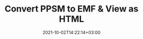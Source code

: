 ---
############################# Static ############################
layout: "autogen"
date: 2021-10-02T14:22:14+03:00
draft: false
path: "total/net/conversion/ppsm-to-emf/"

############################# Head ############################
head_title: "Convert PPSM to EMF in C# VB.NET & View as HTML"
head_description: "Code example to convert PPSM to EMF and 100+ other file formats in .NET (C#, VB.NET, ASP.NET & .NET Core) applications. Display the Converted EMF document as HTML viewer."

############################# Header ############################
title: "Convert PPSM to EMF & View as HTML"
description: "Programmatically convert PPSM to EMF in .NET applications using flexible options to customize the resultant document. Convert the complete document or specific pages based on page numbers or selective page ranges using the .NET document conversion library."

############################# SubMenu ############################
submenu:
    enable: false

############################# Content ############################
content:
    enable: true
    block:
    - title_left: "PPSM to EMF Conversion in C# .NET"
      content_left: |
          PPSM to EMF file conversion using C#. Add watermark and view the converted document as HTML without using any external software.

          -   Create **Converter** object to convert PPSM document
          -   Set the convert options for EMF format
          -   Call **Convert** method of **Converter** class instance for conversion to EMF
          -   Set options for HTML viewer
          -   Create **Viewer** object to view converted EMF as HTML
          
      title_right: "Convert Whole Document or Specific Pages"
      content_right: |
          You require `GroupDocs.Conversion` & `GroupDocs.Viewer` namespaces to convert between a wide range of popular document types such as PDF, Microsoft Word, Excel, PowerPoint, Project, Outlook, HTML, diagrams and image file formats. Explore other [.NET APIs for Office documents](https://products.conholdate.com/total/net/) as offered by Conholdate.Total.
          
          Get the respective assembly files from the [downloads](https://downloads.conholdate.com/total/net) or fetch the whole package from [Nuget](https://www.nuget.org/packages/Conholdate.Total/) to add 'Conholdate.Total` directly in your workspace.
          
      code: |
          ```cs {linenos=false}
          // Convert PPSM to EMF using GroupDocs.Conversion API
          // Create Converter object to convert PPSM document
          using (Converter converter = new Converter("input.ppsm"))
          {
              // set the convert options for EMF format
              var convertOptions = converter.GetPossibleConversions()["emf"].ConvertOptions;

              // convert to EMF format
              converter.Convert("output.emf", convertOptions);
          }

          // Set options for HTML viewer
          HtmlViewOptions viewOptions = HtmlViewOptions.ForEmbeddedResources("output{0}.html");

          // Create Viewer object to view converted EMF as HTML
          using (Viewer viewer = new Viewer("output.emf"))
          {
              viewer.View(viewOptions);
          }
          ```
    - title_left: "Add Watermark to Converted EMF in C#"
      content_left: |
          Accurately convert documents (PPSM to EMF) exactly as the original file and apply text or image watermarks to the converted document pages using C# .NET.

          -   Create **Converter** object to convert PPSM document
          -   Create new instance of **WatermarkOptions** class
          -   Specify watermark properties (color, width, text, image etc)
          -   Instantiate the proper **ConvertOptions** class
          -   Set **Watermark** property of the **ConvertOptions** instance
          -   Call **Convert** method of **Converter** class instance for conversion to EMF
        
      title_right: "Source Document Information Extraction"
      content_right: |
          The documents information extraction feature not only allows getting the basic information about the source document file but it also supports extracting some valuable file-format specific information such as project start and end dates of a Microsoft Project file, any printing restrictions on a PDF document, list of folders enclosed in an Outlook data file etc. 

          Convert popular document file formats on different operating systems such as Windows, Linux or macOS while using platforms such as Windows Azure, Mono and Xamarin.
          
      code: |
          ```cs {linenos=false}
          // Create Converter object to convert PPSM document
          using (Converter converter = new Converter("input.ppsm"))
          {
              // Create new instance of WatermarkOptions class
              WatermarkOptions watermark = new WatermarkOptions
              {
                  Text = "Sample watermark",
                  Color = Color.Red,
                  Width = 100,
                  Height = 100,
                  Background = true
              };

              // Instantiate the proper ConvertOptions class
              PdfConvertOptions options = new PdfConvertOptions
              {
                  Watermark = watermark
              };

              // convert to EMF format
              converter.Convert("output.emf", options);
          }
          ```
############################# About Formats ############################
about_formats:
    enable: false
############################# More Formats ############################
more_formats:
    enable: true
    auto: false
    other_out_formats: PDF DOCX DOT DOTX DOTM TXT RTF HTML MHTML XLS XLSX XLSM XLT XLTX XLTM CSV DIF PPT PPTX PPS PPSX POT POTX POTM ODT OTT OTP ODP ODS EMZ WMZ SVGZ TEX DCM WMF BMP PNG GIF JPEG TIFF
############################# Back to top ###############################
back_to_top:
  enable: true
---